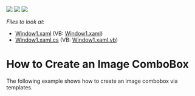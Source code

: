 <!-- default badges list -->
![](https://img.shields.io/endpoint?url=https://codecentral.devexpress.com/api/v1/VersionRange/128644540/22.2.2%2B)
[![](https://img.shields.io/badge/Open_in_DevExpress_Support_Center-FF7200?style=flat-square&logo=DevExpress&logoColor=white)](https://supportcenter.devexpress.com/ticket/details/E1970)
[![](https://img.shields.io/badge/📖_How_to_use_DevExpress_Examples-e9f6fc?style=flat-square)](https://docs.devexpress.com/GeneralInformation/403183)
<!-- default badges end -->
<!-- default file list -->
*Files to look at*:

* [Window1.xaml](./CS/ComboBoxEdit_CreatingImageComboBox/Window1.xaml) (VB: [Window1.xaml](./VB/ComboBoxEdit_CreatingImageComboBox/Window1.xaml))
* [Window1.xaml.cs](./CS/ComboBoxEdit_CreatingImageComboBox/Window1.xaml.cs) (VB: [Window1.xaml.vb](./VB/ComboBoxEdit_CreatingImageComboBox/Window1.xaml.vb))
<!-- default file list end -->
# How to Create an Image ComboBox


<p>The following example shows how to create an image combobox via templates.</p>

<br/>


